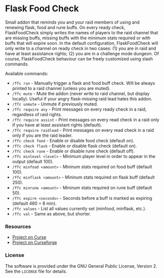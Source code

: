 # Flask Food Check

Small addon that reminds you and your raid members of using and renewing flask, food and rune buffs. 
On every ready check, FlaskFoodCheck simply writes the names of players to the raid channel that are missing buffs, 
missing buffs with the minimum stats required or with buffs that will expire soon. In the default configuration, 
FlaskFoodCheck will only write to a channel on ready check in two cases: 
(1) you are in raid and have at least assistance rights; 
(2) you are in a challenge mode dungeon. 
Of course, FlaskFoodCheck behaviour can be freely customized using slash commands.

Available commands:

* `/ffc run` - Manually trigger a flask and food buff check. Will be always printed to a raid channel (unless you are muted).
* `/ffc mute` - Mute the addon (never write to raid channel, but display locally). Useful if your angry flask-missing raid lead hates this addon.
* `/ffc unmute` - Unmute if previously muted.
* `/ffc require any` - Print messages on every ready check in a raid, regardless of raid rights.
* `/ffc require assist` - Print messages on every read check in a raid only if you have at least assistant rights (default).
* `/ffc require raidlead` - Print messages on every read check in a raid only if you are the raid leader.
* `/ffc check food` - Enable or disable food check (default on).
* `/ffc check flask` - Enable or disable flask check (default on).
* `/ffc check rune` - Enable or disable rune check (default off).
* `/ffc minlevel <level>` - Minimum player level in order to appear in the output (default 100).
* `/ffc minfood <amount>` - Mininum stats required on food buff (default 100).
* `/ffc minflask <amount>` - Mininum stats required on flask buff (default 250).
* `/ffc minrune <amount>` - Mininum stats required on rune buff (default 50).
* `/ffc expire <seconds>` - Seconds before a buff is marked as expiring (default 480 = 8 min).
* `/ffc values` - List all values currently set (minfood, minflask, etc.).
* `/ffc val` - Same as above, but shorter.


### Resources

* [Project on Curse](https://www.curseforge.com/wow/addons/flaskfoodcheck)
* [Project on Curseforge](https://wow.curseforge.com/projects/flaskfoodcheck)


### License

The software is provided under the GNU General Public License, Version 2. See the `LICENSE` file for details.

